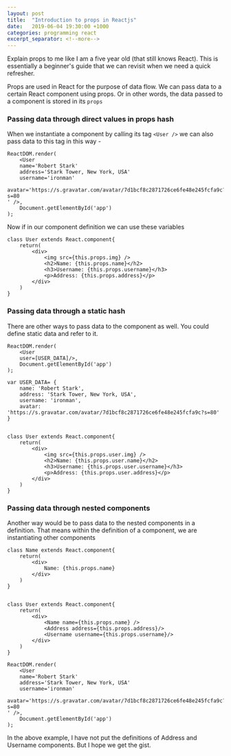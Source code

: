 ```yaml
---
layout: post
title:  "Introduction to props in Reactjs"
date:   2019-06-04 19:30:00 +1000
categories: programming react
excerpt_separator: <!--more-->
---
```


Explain props to me like I am a five year old (that still knows React). This is essentially a beginner's guide that we can revisit when we need a quick refresher. 

<!--more-->

Props are used in React for the purpose of data flow. We can pass data to a certain React component using props. Or in other words, the data passed to a component is stored in its `props` 


### Passing data through direct values in props hash

When we instantiate a component by calling its tag `<User />` we can also pass data to this tag in this way - 

```
ReactDOM.render(
	<User 
	name='Robert Stark'
	address='Stark Tower, New York, USA'
	username='ironman'
	avatar='https://s.gravatar.com/avatar/7d1bcf8c2871726ce6fe48e245fcfa9c?s=80
' />,
	Document.getElementById('app')
);
```

Now if in our component definition we can use these variables
```
class User extends React.component{
	return(
		<div>
			<img src={this.props.img} />
			<h2>Name: {this.props.name}</h2>
			<h3>Username: {this.props.username}</h3>
			<p>Address: {this.props.address}</p>
		</div>
	)
}
```

### Passing data through a static hash
There are other ways to pass data to the component as well. You could define static data and refer to it.

```
ReactDOM.render(
	<User 
	user=[USER_DATA]/>,
	Document.getElementById('app')
);
```

```
var USER_DATA= {
	name: 'Robert Stark',
	address: 'Stark Tower, New York, USA',
	username: 'ironman',
	avatar: 'https://s.gravatar.com/avatar/7d1bcf8c2871726ce6fe48e245fcfa9c?s=80'
}


class User extends React.component{
	return(
		<div>
			<img src={this.props.user.img} />
			<h2>Name: {this.props.user.name}</h2>
			<h3>Username: {this.props.user.username}</h3>
			<p>Address: {this.props.user.address}</p>
		</div>
	)
}
```

### Passing data through nested components

Another way would be to pass data to the nested components in a definition. That means within the definition of a component, we are instantiating other components

```
class Name extends React.component{
	return(
		<div>
			Name: {this.props.name}
		</div>
	)
}


class User extends React.component{
	return(
		<div>
			<Name name={this.props.name} />
			<Address address={this.props.address}/>
			<Username username={this.props.username}/>
		</div>
	)
}

ReactDOM.render(
	<User 
	name='Robert Stark'
	address='Stark Tower, New York, USA'
	username='ironman'
	avatar='https://s.gravatar.com/avatar/7d1bcf8c2871726ce6fe48e245fcfa9c?s=80
' />,
	Document.getElementById('app')
);
```

In the above example, I have not put the definitions of Address and Username components. But I hope we get the gist. 
